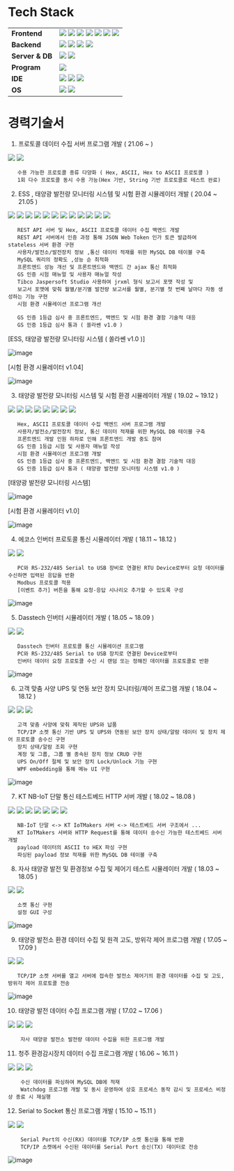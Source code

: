 # Tech Stack
| | |
|-----------|------------------------------------------------------------------|
|**Frontend**| <img src="https://img.shields.io/badge/HTML5-E34F26?style=flat-square&logo=HTML5&logoColor=white" /> <img src="https://img.shields.io/badge/Javascript-white?style=flat-square&logo=Javascript&logoColor=orange" /> <img src="https://img.shields.io/badge/jQuery-0769AD?style=flat-square&logo=jQuery&logoColor=white" /> <img src="https://img.shields.io/badge/Spring(Legacy)-6DB33F?style=flat-square&logo=Spring&logoColor=white" /> <img src="https://img.shields.io/badge/Spring%20Boot-6DB33F?style=flat-square&logo=Spring%20Boot&logoColor=white" /> <img src="https://img.shields.io/badge/JSON%20Web%20Tokens-white?style=flat-square&logo=JSON%20Web%20Tokens&logoColor=black" /> <img src="https://img.shields.io/badge/JSON-white?style=flat-square&logo=JSON&logoColor=black" /> |
|**Backend**| <img src="https://img.shields.io/badge/C-A8B9CC?style=flat-square&logo=C&logoColor=white" /> <img src="https://img.shields.io/badge/C%20Sharp-239120?style=flat-square&logo=C%20Sharp&logoColor=white" /> <img src="https://img.shields.io/badge/Java-white?style=flat-square&logo=Java&logoColor=red" /> <img src="https://img.shields.io/badge/Go-00ADD8?style=flat-square&logo=Go&logoColor=white" />  | 
|**Server & DB**| <img src="https://img.shields.io/badge/MySQL-4479A1?style=flat-square&logo=MySQL&logoColor=white" /> <img src="https://img.shields.io/badge/Apache%20Tomcat-F8DC75?style=flat-square&logo=Apache%20Tomcat&logoColor=black" /> |
|**Program**| <img src="https://img.shields.io/badge/Postman-FF6C37?style=flat-square&logo=Postman&logoColor=white" /> |
|**IDE**| <img src="https://img.shields.io/badge/Visual%20Studio-5C2D91?style=flat-square&logo=Visual%20Studio&logoColor=white" /> <img src="https://img.shields.io/badge/Eclipse%20IDE-2C2255?style=flat-square&logo=Eclipse%20IDE&logoColor=white" /> <img src="https://img.shields.io/badge/Visual%20Studio%20Code-007ACC?style=flat-square&logo=Visual%20Studio%20Code&logoColor=white" /> |
|**OS**| <img src="https://img.shields.io/badge/Windows-white?style=flat-square&logo=Windows&logoColor=0078D6" /> <img src="https://img.shields.io/badge/Ubuntu-white?style=flat-square&logo=Ubuntu&logoColor=E95420" /> |

# 경력기술서

1. 프로토콜 데이터 수집 서버 프로그램 개발 ( 21.06 ~ ) 

<img src="https://img.shields.io/badge/Go-00ADD8?style=flat-square&logo=Go&logoColor=white" /> <img src="https://img.shields.io/badge/MySQL-4479A1?style=flat-square&logo=MySQL&logoColor=white" /> 
       
       수용 가능한 프로토콜 종류 다양화 ( Hex, ASCII, Hex to ASCII 프로토콜 )
       1회 다수 프로토콜 동시 수용 가능(Hex 기반, String 기반 프로토콜로 테스트 완료)

2. ESS , 태양광 발전량 모니터링 시스템 및 시험 환경 시뮬레이터 개발 ( 20.04 ~ 21.05 ) 

<img src="https://img.shields.io/badge/Spring(Legacy)-6DB33F?style=flat-square&logo=Spring&logoColor=white" /> <img src="https://img.shields.io/badge/Spring%20Boot-6DB33F?style=flat-square&logo=Spring%20Boot&logoColor=white" /> <img src="https://img.shields.io/badge/HTML5-E34F26?style=flat-square&logo=HTML5&logoColor=white" /> <img src="https://img.shields.io/badge/Javascript-white?style=flat-square&logo=Javascript&logoColor=orange" /> <img src="https://img.shields.io/badge/jQuery-0769AD?style=flat-square&logo=jQuery&logoColor=white" /> <img src="https://img.shields.io/badge/JSON%20Web%20Tokens-white?style=flat-square&logo=JSON%20Web%20Tokens&logoColor=black" />  <img src="https://img.shields.io/badge/JSON-white?style=flat-square&logo=JSON&logoColor=black" /> <img src="https://img.shields.io/badge/Java-white?style=flat-square&logo=Java&logoColor=red" /> <img src="https://img.shields.io/badge/MySQL-4479A1?style=flat-square&logo=MySQL&logoColor=white" /> <img src="https://img.shields.io/badge/Apache%20Tomcat-F8DC75?style=flat-square&logo=Apache%20Tomcat&logoColor=black" /> <img src="https://img.shields.io/badge/Postman-FF6C37?style=flat-square&logo=Postman&logoColor=white" /> <img src="https://img.shields.io/badge/Ubuntu-white?style=flat-square&logo=Ubuntu&logoColor=E95420" /> 

       REST API 서버 및 Hex, ASCII 프로토콜 데이터 수집 백엔드 개발
       REST API 서버에서 인증 과정 통해 JSON Web Token 인가 토큰 발급하여 stateless 서버 환경 구현
       사용자/발전소/발전장치 정보 ,통신 데이터 적재를 위한 MySQL DB 테이블 구축
       MySQL 쿼리의 정확도 ,성능 순 최적화
       프론트엔드 성능 개선 및 프론트엔드와 백엔드 간 ajax 통신 최적화
       GS 인증 시험 매뉴얼 및 사용자 매뉴얼 작성
       Tibco Jaspersoft Studio 사용하여 jrxml 형식 보고서 포맷 작성 및 
       보고서 포맷에 맞춰 월별/분기별 발전량 보고서를 월별, 분기별 첫 번째 날마다 자동 생성하는 기능 구현 
       시험 환경 시뮬레이션 프로그램 개선
       
       GS 인증 1등급 심사 중 프론트엔드, 백엔드 및 시험 환경 결함 기술적 대응
       GS 인증 1등급 심사 통과 ( 쏠라쎈 v1.0 )

[ESS, 태양광 발전량 모니터링 시스템 ( 쏠라쎈 v1.0 )]

![image](https://user-images.githubusercontent.com/43790820/124050565-c52bf600-da55-11eb-8942-5d47eff50f44.png)

[시험 환경 시뮬레이터 v1.04]

![image](https://user-images.githubusercontent.com/43790820/124221558-f92d1700-db3a-11eb-891c-a731e1dc57c9.png)

3. 태양광 발전량 모니터링 시스템 및 시험 환경 시뮬레이터 개발 ( 19.02 ~ 19.12 )
 
<img src="https://img.shields.io/badge/Spring(Legacy)-6DB33F?style=flat-square&logo=Spring&logoColor=white" /> <img src="https://img.shields.io/badge/HTML5-E34F26?style=flat-square&logo=HTML5&logoColor=white" /> <img src="https://img.shields.io/badge/Javascript-white?style=flat-square&logo=Javascript&logoColor=orange" /> <img src="https://img.shields.io/badge/jQuery-0769AD?style=flat-square&logo=jQuery&logoColor=white" /> <img src="https://img.shields.io/badge/Java-white?style=flat-square&logo=Java&logoColor=red" /> <img src="https://img.shields.io/badge/MySQL-4479A1?style=flat-square&logo=MySQL&logoColor=white" /> <img src="https://img.shields.io/badge/Apache%20Tomcat-F8DC75?style=flat-square&logo=Apache%20Tomcat&logoColor=black" /> <img src="https://img.shields.io/badge/Ubuntu-white?style=flat-square&logo=Ubuntu&logoColor=E95420" />

       Hex, ASCII 프로토콜 데이터 수집 백엔드 서버 프로그램 개발
       사용자/발전소/발전장치 정보, 통신 데이터 적재를 위한 MySQL DB 테이블 구축
       프론트엔드 개발 인원 하차로 인해 프론트엔드 개발 중도 참여
       GS 인증 1등급 시험 및 사용자 매뉴얼 작성
       시험 환경 시뮬레이션 프로그램 개발
       GS 인증 1등급 심사 중 프론트엔드, 백엔드 및 시험 환경 결함 기술적 대응
       GS 인증 1등급 심사 통과 ( 태양광 발전량 모니터링 시스템 v1.0 )

[태양광 발전량 모니터링 시스템]       

![image](https://user-images.githubusercontent.com/43790820/124050765-2bb11400-da56-11eb-9ac2-fd1e392a2482.png)

[시험 환경 시뮬레이터 v1.0]

![image](https://user-images.githubusercontent.com/43790820/124221706-401b0c80-db3b-11eb-93de-133064a4dbc9.png)

4. 에코스 인버터 프로토콜 통신 시뮬레이터 개발 ( 18.11 ~ 18.12 )

<img src="https://img.shields.io/badge/C%20Sharp-239120?style=flat-square&logo=C%20Sharp&logoColor=white" /> <img src="https://img.shields.io/badge/Windows-white?style=flat-square&logo=Windows&logoColor=0078D6" />
       
       PC와 RS-232/485 Serial to USB 장비로 연결된 RTU Device로부터 요청 데이터를 수신하면 입력된 응답을 반환
       Modbus 프로토콜 적용
       [이벤트 추가] 버튼을 통해 요청-응답 시나리오 추가할 수 있도록 구성
       
![image](https://user-images.githubusercontent.com/43790820/124068995-78a4e280-da76-11eb-888f-538e8c2e3c52.png)

5. Dasstech 인버터 시뮬레이터 개발 ( 18.05 ~ 18.09 ) 

<img src="https://img.shields.io/badge/C-A8B9CC?style=flat-square&logo=C&logoColor=white" /> <img src="https://img.shields.io/badge/Windows-white?style=flat-square&logo=Windows&logoColor=0078D6" />
       
       Dasstech 인버터 프로토콜 통신 시뮬레이션 프로그램
       PC와 RS-232/485 Serial to USB 장치로 연결된 Device로부터 
       인버터 데이터 요청 프로토콜 수신 시 랜덤 또는 정해진 데이터를 프로토콜로 반환
       
![image](https://user-images.githubusercontent.com/43790820/124210562-9af63900-db26-11eb-83ba-b0eea2cd4a32.png)

6. 고객 맞춤 사양 UPS 및 연동 보안 장치 모니터링/제어 프로그램 개발 ( 18.04 ~ 18.12 ) 

<img src="https://img.shields.io/badge/C%20Sharp-239120?style=flat-square&logo=C%20Sharp&logoColor=white" /> <img src="https://img.shields.io/badge/MySQL-4479A1?style=flat-square&logo=MySQL&logoColor=white" /> <img src="https://img.shields.io/badge/Windows-white?style=flat-square&logo=Windows&logoColor=0078D6" />

       고객 맞춤 사양에 맞춰 제작된 UPS와 납품
       TCP/IP 소켓 통신 기반 UPS 및 UPS와 연동된 보안 장치 상태/알람 데이터 및 장치 제어 프로토콜 송수신 구현
       장치 상태/알람 조회 구현
       계정 및 그룹, 그룹 별 종속된 장치 정보 CRUD 구현
       UPS On/Off 절체 및 보안 장치 Lock/Unlock 기능 구현
       WPF embedding을 통해 메뉴 UI 구현
       
![image](https://user-images.githubusercontent.com/43790820/124052183-e3dfbc00-da58-11eb-86c3-1b5d5f6ae7bd.png)

7. KT NB-IoT 단말 통신 테스트베드 HTTP 서버 개발 ( 18.02 ~ 18.08 )

<img src="https://img.shields.io/badge/HTML5-E34F26?style=flat-square&logo=HTML5&logoColor=white" /> <img src="https://img.shields.io/badge/Javascript-white?style=flat-square&logo=Javascript&logoColor=orange" /> <img src="https://img.shields.io/badge/Java-white?style=flat-square&logo=Java&logoColor=red" /> <img src="https://img.shields.io/badge/MySQL-4479A1?style=flat-square&logo=MySQL&logoColor=white" /> <img src="https://img.shields.io/badge/Apache%20Tomcat-F8DC75?style=flat-square&logo=Apache%20Tomcat&logoColor=black" /> <img src="https://img.shields.io/badge/Postman-FF6C37?style=flat-square&logo=Postman&logoColor=white" /> <img src="https://img.shields.io/badge/Windows-white?style=flat-square&logo=Windows&logoColor=0078D6" />

       NB-IoT 단말 <-> KT IoTMakers 서버 <-> 테스트베드 서버 구조에서 ...
       KT IoTMakers 서버와 HTTP Request를 통해 데이터 송수신 가능한 테스트베드 서버 개발
       payload 데이터의 ASCII to HEX 파싱 구현
       파싱된 payload 정보 적재를 위한 MySQL DB 테이블 구축
       
8. 자사 태양광 발전 및 환경정보 수집 및 제어기 테스트 시뮬레이터 개발 ( 18.03 ~ 18.05 )

<img src="https://img.shields.io/badge/C-A8B9CC?style=flat-square&logo=C&logoColor=white" /> <img src="https://img.shields.io/badge/Windows-white?style=flat-square&logo=Windows&logoColor=0078D6" />
       
       소켓 통신 구현
       설정 GUI 구성
       
![image](https://user-images.githubusercontent.com/43790820/124057694-ef37e500-da62-11eb-942d-1fbdb58c019f.png)      

9. 태양광 발전소 환경 데이터 수집 및 원격 고도, 방위각 제어 프로그램 개발 ( 17.05 ~ 17.09 )

<img src="https://img.shields.io/badge/C-A8B9CC?style=flat-square&logo=C&logoColor=white" /> <img src="https://img.shields.io/badge/Windows-white?style=flat-square&logo=Windows&logoColor=0078D6" />
       
       TCP/IP 소켓 서버를 열고 서버에 접속한 발전소 제어기의 환경 데이터를 수집 및 고도, 방위각 제어 프로토콜 전송 

![image](https://user-images.githubusercontent.com/43790820/124067162-ddf7d400-da74-11eb-8f46-c8f55b65a491.png)


10. 태양광 발전 데이터 수집 프로그램 개발 ( 17.02 ~ 17.06 )

<img src="https://img.shields.io/badge/C-A8B9CC?style=flat-square&logo=C&logoColor=white" /> <img src="https://img.shields.io/badge/MySQL-4479A1?style=flat-square&logo=MySQL&logoColor=white" /> <img src="https://img.shields.io/badge/Ubuntu-white?style=flat-square&logo=Ubuntu&logoColor=E95420" /> 
       
        자사 태양광 발전소 발전량 데이터 수집을 위한 프로그램 개발 
       
11. 청주 환경감시장치 데이터 수집 프로그램 개발 ( 16.06 ~ 16.11 ) 

<img src="https://img.shields.io/badge/C-A8B9CC?style=flat-square&logo=C&logoColor=white" /> <img src="https://img.shields.io/badge/MySQL-4479A1?style=flat-square&logo=MySQL&logoColor=white" /> <img src="https://img.shields.io/badge/Windows-white?style=flat-square&logo=Windows&logoColor=0078D6" />
        
        수신 데이터를 파싱하여 MySQL DB에 적재        
        Watchdog 프로그램 개발 및 동시 운영하여 상호 프로세스 동작 감시 및 프로세스 비정상 종료 시 재실행

12. Serial to Socket 통신 프로그램 개발 ( 15.10 ~ 15.11 )

<img src="https://img.shields.io/badge/C-A8B9CC?style=flat-square&logo=C&logoColor=white" /> <img src="https://img.shields.io/badge/Windows-white?style=flat-square&logo=Windows&logoColor=0078D6" />
       
        Serial Port의 수신(RX) 데이터를 TCP/IP 소켓 통신을 통해 반환
        TCP/IP 소켓에서 수신된 데이터를 Serial Port 송신(TX) 데이터로 전송
       
![image](https://user-images.githubusercontent.com/43790820/124213431-810b2500-db2b-11eb-9771-560632494740.png)
